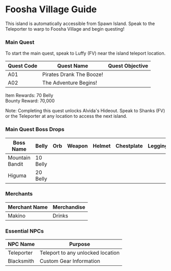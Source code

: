 # Foosha Village Guide

This island is automatically accessible from Spawn Island. Speak to the Teleporter to warp to Foosha Village and begin questing!

### Main Quest

To start the main quest, speak to Luffy (FV) near the island teleport location.

| Quest Code| Quest Name               | Quest Objective|
|-----------|-----------               |-----------|
| A01       | Pirates Drank The Booze! |           |
| A02       | The Adventure Begins!    |           |

Item Rewards: 70 Belly<br>
Bounty Reward: 70,000

Note: Completing this quest unlocks Alvida's Hideout. Speak to Shanks (FV) or the Teleporter at any location to access the next island.

###  Main Quest Boss Drops

| Boss Name         | Belly      | Orb       | Weapon    | Helmet    | Chestplate | Leggings  | Boots     | Other     |
|-----------        |----------- |-----------|-----------|-----------|----------- |-----------|-----------|-----------|
| Mountain Bandit   | 10 Belly   |           |           |           |            |           |           |           |
| Higuma            | 20 Belly   |           |           |           |            |           |           |           |

### Merchants

| Merchant Name    | Merchandise |
|-------------     |-----------|
| Makino           | Drinks |

### Essential NPCs

| NPC Name         | Purpose     |
|-------------     |-----------|
| Teleporter       | Teleport to any unlocked location |
| Blacksmith       | Custom Gear Information          |
